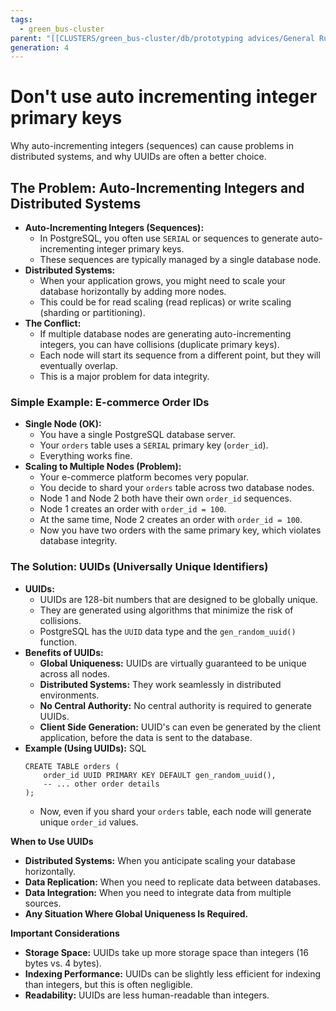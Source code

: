 ```yaml
---
tags:
  - green_bus-cluster
parent: "[[CLUSTERS/green_bus-cluster/db/prototyping advices/General Rules|General Rules]]"
generation: 4
---
```

# Don't use auto incrementing integer primary keys 
Why auto-incrementing integers (sequences) can cause problems in distributed systems, and why UUIDs are often a better choice.

## The Problem: Auto-Incrementing Integers and Distributed Systems
- **Auto-Incrementing Integers (Sequences):**
    - In PostgreSQL, you often use `SERIAL` or sequences to generate auto-incrementing integer primary keys.
    - These sequences are typically managed by a single database node.
- **Distributed Systems:**
    - When your application grows, you might need to scale your database horizontally by adding more nodes.
    - This could be for read scaling (read replicas) or write scaling (sharding or partitioning).
- **The Conflict:**
    - If multiple database nodes are generating auto-incrementing integers, you can have collisions (duplicate primary keys).
    - Each node will start its sequence from a different point, but they will eventually overlap.
    - This is a major problem for data integrity.

### Simple Example: E-commerce Order IDs
- **Single Node (OK):**
    - You have a single PostgreSQL database server.
    - Your `orders` table uses a `SERIAL` primary key (`order_id`).
    - Everything works fine.
- **Scaling to Multiple Nodes (Problem):**
    - Your e-commerce platform becomes very popular.
    - You decide to shard your `orders` table across two database nodes.
    - Node 1 and Node 2 both have their own `order_id` sequences.
    - Node 1 creates an order with `order_id = 100`.
    - At the same time, Node 2 creates an order with `order_id = 100`.
    - Now you have two orders with the same primary key, which violates database integrity.

### The Solution: UUIDs (Universally Unique Identifiers)

- **UUIDs:**
    - UUIDs are 128-bit numbers that are designed to be globally unique.
    - They are generated using algorithms that minimize the risk of collisions.
    - PostgreSQL has the `UUID` data type and the `gen_random_uuid()` function.
- **Benefits of UUIDs:**
    - **Global Uniqueness:** UUIDs are virtually guaranteed to be unique across all nodes.
    - **Distributed Systems:** They work seamlessly in distributed environments.
    - **No Central Authority:** No central authority is required to generate UUIDs.
    - **Client Side Generation:** UUID's can even be generated by the client application, before the data is sent to the database.
- **Example (Using UUIDs):**
    SQL
    ```
    CREATE TABLE orders (
        order_id UUID PRIMARY KEY DEFAULT gen_random_uuid(),
        -- ... other order details
    );
    ```
    - Now, even if you shard your `orders` table, each node will generate unique `order_id` values.

**When to Use UUIDs**

- **Distributed Systems:** When you anticipate scaling your database horizontally.
- **Data Replication:** When you need to replicate data between databases.
- **Data Integration:** When you need to integrate data from multiple sources.
- **Any Situation Where Global Uniqueness Is Required.**

**Important Considerations**

- **Storage Space:** UUIDs take up more storage space than integers (16 bytes vs. 4 bytes).
- **Indexing Performance:** UUIDs can be slightly less efficient for indexing than integers, but this is often negligible.
- **Readability:** UUIDs are less human-readable than integers.